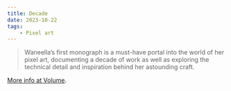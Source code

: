 ```yaml
---
title: Decade
date: 2023-10-22
tags:
    - Pixel art
---
```


> Waneella’s first monograph is a must-have portal into the world of her pixel art, documenting a decade of work as well as exploring the technical detail and inspiration behind her astounding craft.

[More info at Volume](https://vol.co/collections/decade).